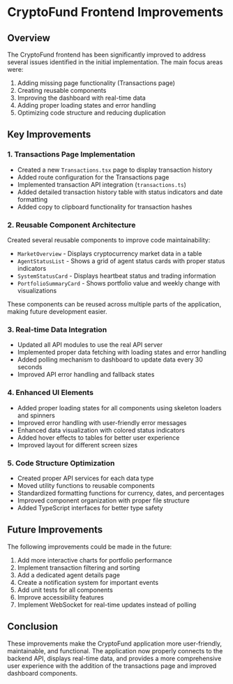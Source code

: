 # CryptoFund Frontend Improvements

## Overview

The CryptoFund frontend has been significantly improved to address several issues identified in the initial implementation. The main focus areas were:

1. Adding missing page functionality (Transactions page)
2. Creating reusable components
3. Improving the dashboard with real-time data
4. Adding proper loading states and error handling
5. Optimizing code structure and reducing duplication

## Key Improvements

### 1. Transactions Page Implementation

- Created a new `Transactions.tsx` page to display transaction history
- Added route configuration for the Transactions page
- Implemented transaction API integration (`transactions.ts`)
- Added detailed transaction history table with status indicators and date formatting
- Added copy to clipboard functionality for transaction hashes

### 2. Reusable Component Architecture

Created several reusable components to improve code maintainability:

- `MarketOverview` - Displays cryptocurrency market data in a table
- `AgentStatusList` - Shows a grid of agent status cards with proper status indicators
- `SystemStatusCard` - Displays heartbeat status and trading information
- `PortfolioSummaryCard` - Shows portfolio value and weekly change with visualizations

These components can be reused across multiple parts of the application, making future development easier.

### 3. Real-time Data Integration

- Updated all API modules to use the real API server
- Implemented proper data fetching with loading states and error handling
- Added polling mechanism to dashboard to update data every 30 seconds
- Improved API error handling and fallback states

### 4. Enhanced UI Elements

- Added proper loading states for all components using skeleton loaders and spinners
- Improved error handling with user-friendly error messages
- Enhanced data visualization with colored status indicators
- Added hover effects to tables for better user experience
- Improved layout for different screen sizes

### 5. Code Structure Optimization

- Created proper API services for each data type
- Moved utility functions to reusable components
- Standardized formatting functions for currency, dates, and percentages
- Improved component organization with proper file structure
- Added TypeScript interfaces for better type safety

## Future Improvements

The following improvements could be made in the future:

1. Add more interactive charts for portfolio performance
2. Implement transaction filtering and sorting
3. Add a dedicated agent details page
4. Create a notification system for important events
5. Add unit tests for all components
6. Improve accessibility features
7. Implement WebSocket for real-time updates instead of polling

## Conclusion

These improvements make the CryptoFund application more user-friendly, maintainable, and functional. The application now properly connects to the backend API, displays real-time data, and provides a more comprehensive user experience with the addition of the transactions page and improved dashboard components. 